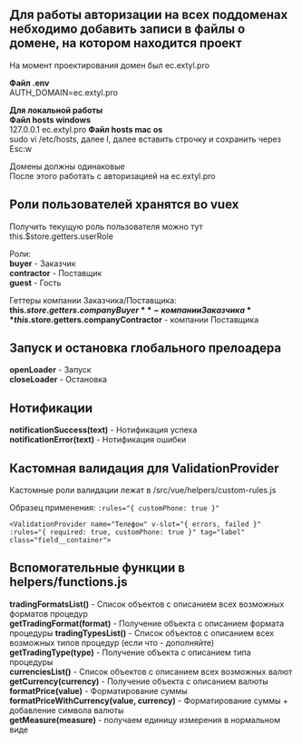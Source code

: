 ## Для работы авторизации на всех поддоменах небходимо добавить записи в файлы о домене, на котором находится проект

На момент проектирования домен был ec.extyl.pro  

**Файл .env**  
AUTH_DOMAIN=ec.extyl.pro  

**Для локальной работы**  
**Файл hosts windows**  
127.0.0.1 ec.extyl.pro
**Файл hosts mac os**  
sudo vi /etc/hosts, далее I, далее вставить строчку и сохранить через Esc:w

Домены должны одинаковые  
После этого работать с авторизацией на ec.extyl.pro

## Роли пользователей хранятся вo vuex 
Получить текущую роль пользователя можно тут this.$store.getters.userRole  

Роли:  
**buyer** - Заказчик  
**contractor** - Поставщик  
**guest** - Гость

Геттеры компании Заказчика/Поставщика:  
**this.$store.getters.companyBuyer** - компании Заказчика  
**this.$store.getters.companyContractor** - компании Поставщика

## Запуск и остановка глобального прелоадера
**openLoader** - Запуск  
**closeLoader** - Остановка

## Нотификации
**notificationSuccess(text)** - Нотификация успеха  
**notificationError(text)** - Нотификация ошибки

## Кастомная валидация для ValidationProvider
Кастомные роли валидации лежат в /src/vue/helpers/custom-rules.js

Образец применения: `:rules="{ customPhone: true }"`
    
    <ValidationProvider name="Телефон" v-slot="{ errors, failed }" :rules="{ required: true, customPhone: true }" tag="label" class="field__container">

## Вспомогательные функции в helpers/functions.js
**tradingFormatsList()** - Список объектов с описанием всех возможных форматов процедур  
**getTradingFormat(format)** - Получение объекта с описанием формата процедуры
**tradingTypesList()** - Список объектов с описанием всех возможных типов процедур (если что - дополняйте)  
**getTradingType(type)** - Получение объекта с описанием типа процедуры  
**currenciesList()** - Список объектов с описанием всех возможных валют  
**getCurrency(currency)** - Получение объекта с описанием валюты  
**formatPrice(value)** - Форматирование суммы  
**formatPriceWithCurrency(value, currency)** - Форматирование суммы + добавление символа валюты  
**getMeasure(measure)** - получаем единицу измерения в нормальном виде   